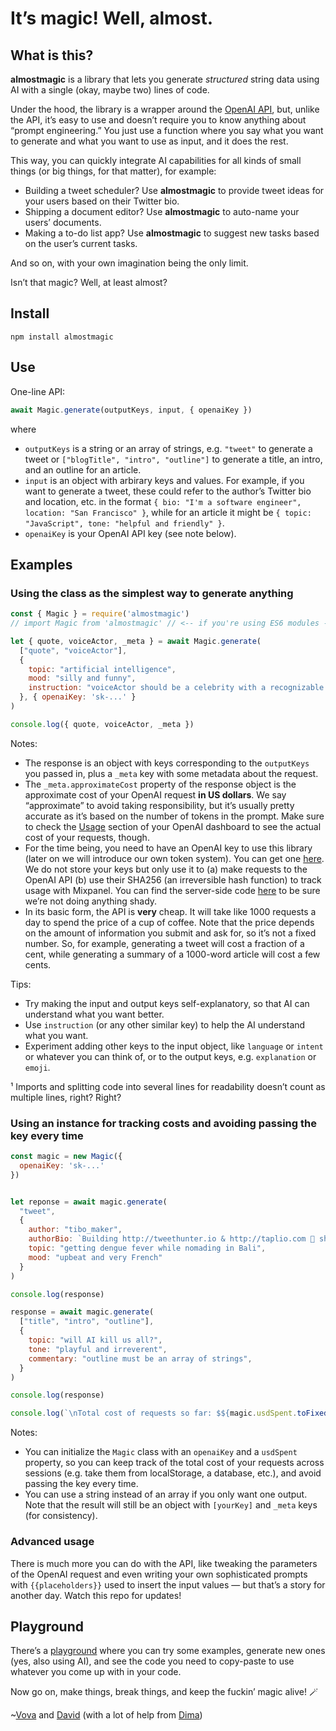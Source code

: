 # It’s magic! Well, almost.

## What is this?

**almostmagic** is a library that lets you generate *structured* string data using AI with a single (okay, maybe two) lines of code.

Under the hood, the library is a wrapper around the [OpenAI API](https://openai.com/api/), but, unlike the API, it’s easy to use and doesn’t require you to know anything about “prompt engineering.” You just use a function where you say what you want to generate and what you want to use as input, and it does the rest.

This way, you can quickly integrate AI capabilities for all kinds of small things (or big things, for that matter), for example:

* Building a tweet scheduler? Use **almostmagic** to provide tweet ideas for your users based on their Twitter bio.
* Shipping a document editor? Use **almostmagic** to auto-name your users’ documents.
* Making a to-do list app? Use **almostmagic** to suggest new tasks based on the user’s current tasks.

And so on, with your own imagination being the only limit.

Isn’t that magic? Well, at least almost?

## Install

```shell
npm install almostmagic
```

## Use

One-line API:

```js
await Magic.generate(outputKeys, input, { openaiKey })
```

where
* `outputKeys` is a string or an array of strings, e.g. `"tweet"` to generate a tweet or `["blogTitle", "intro", "outline"]` to generate a title, an intro, and an outline for an article.
* `input` is an object with arbirary keys and values. For example, if you want to generate a tweet, these could refer to the author’s Twitter bio and location, etc. in the format `{ bio: "I'm a software engineer", location: "San Francisco" }`, while for an article it might be `{ topic: "JavaScript", tone: "helpful and friendly" }`.
* `openaiKey` is your OpenAI API key (see note below).

## Examples

### Using the class as the simplest way to generate anything

```js
const { Magic } = require('almostmagic')
// import Magic from 'almostmagic' // <-- if you're using ES6 modules -- NOT TESTED YET!

let { quote, voiceActor, _meta } = await Magic.generate(
  ["quote", "voiceActor"],
  {
    topic: "artificial intelligence",
    mood: "silly and funny",
    instruction: "voiceActor should be a celebrity with a recognizable voice."
  }, { openaiKey: 'sk-...' }
)

console.log({ quote, voiceActor, _meta })
```

Notes:
* The response is an object with keys corresponding to the `outputKeys` you passed in, plus a `_meta` key with some metadata about the request.
* The `_meta.approximateCost` property of the response object is the approximate cost of your OpenAI request **in US dollars**. We say “approximate” to avoid taking responsibility, but it’s usually pretty accurate as it’s based on the number of tokens in the prompt. Make sure to check the [Usage](https://beta.openai.com/account/usage) section of your OpenAI dashboard to see the actual cost of your requests, though.
* For the time being, you need to have an OpenAI key to use this library (later on we will introduce our own token system). You can get one [here](https://beta.openai.com/account/api-keys). We do not store your keys but only use it to (a) make requests to the OpenAI API (b) use their SHA256 (an irreversible hash function) to track usage with Mixpanel. You can find the server-side code [here](https://github.com/vzakharov/ideality-nuxt/blob/master/api/polygon/index.coffee#L340) to be sure we’re not doing anything shady.
* In its basic form, the API is **very** cheap. It will take like 1000 requests a day to spend the price of a cup of coffee. Note that the price depends on the amount of information you submit and ask for, so it’s not a fixed number. So, for example, generating a tweet will cost a fraction of a cent, while generating a summary of a 1000-word article will cost a few cents.

Tips:
* Try making the input and output keys self-explanatory, so that AI can understand what you want better.
* Use `instruction` (or any other similar key) to help the AI understand what you want.
* Experiment adding other keys to the input object, like `language` or `intent` or whatever you can think of, or to the output keys, e.g. `explanation` or `emoji`.

¹ Imports and splitting code into several lines for readability doesn’t count as multiple lines, right? Right?

### Using an instance for tracking costs and avoiding passing the key every time


```js
const magic = new Magic({
  openaiKey: 'sk-...'
})


let reponse = await magic.generate(
  "tweet",
  {
    author: "tibo_maker",
    authorBio: `Building http://tweethunter.io & http://taplio.com 🚢 sharing all my learnings about startups & audience building 👋 Sold 2 startups, crashed way more 💪`,
    topic: "getting dengue fever while nomading in Bali",
    mood: "upbeat and very French"
  }
)

console.log(response)

response = await magic.generate(
  ["title", "intro", "outline"],
  {
    topic: "will AI kill us all?",
    tone: "playful and irreverent",
    commentary: "outline must be an array of strings",
  }
)

console.log(response)

console.log(`\nTotal cost of requests so far: $${magic.usdSpent.toFixed(2)}`)
```

Notes:
* You can initialize the `Magic` class with an `openaiKey` and a `usdSpent` property, so you can keep track of the total cost of your requests across sessions (e.g. take them from localStorage, a database, etc.), and avoid passing the key every time.
* You can use a string instead of an array if you only want one output. Note that the result will still be an object with `[yourKey]` and `_meta` keys (for consistency).

### Advanced usage

There is much more you can do with the API, like tweaking the parameters of the OpenAI request and even writing your own sophisticated prompts with `{{placeholders}}` used to insert the input values — but that’s a story for another day. Watch this repo for updates!

## Playground

There’s a [playground](https://vzakharov.github.io/polygon/) where you can try some examples, generate new ones (yes, also using AI), and see the code you need to copy-paste to use whatever you come up with in your code.

Now go on, make things, break things, and keep the fuckin’ magic alive! 🪄

~[Vova](https://twitter.com/vovahimself) and [David](https://twitter.com/davipar) (with a lot of help from [Dima](https://twitter.com/dchest))